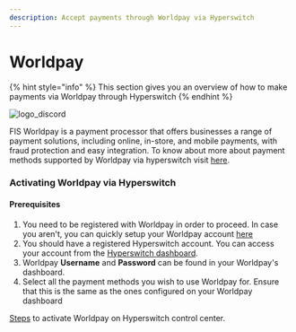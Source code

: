 ```yaml
---
description: Accept payments through Worldpay via Hyperswitch
---
```


# Worldpay

{% hint style="info" %}
This section gives you an overview of how to make payments via Worldpay through Hyperswitch
{% endhint %}

![logo\_discord](https://hyperswitch.io/icons/homePageIcons/logos/worldpayLogo.svg)

FIS Worldpay is a payment processor that offers businesses a range of payment solutions, including online, in-store, and mobile payments, with fraud protection and easy integration. To know about more about payment methods supported by Worldpay via hyperswitch visit [here](https://hyperswitch.io/pm-list).

### Activating Worldpay via Hyperswitch

#### Prerequisites

1. You need to be registered with Worldpay in order to proceed. In case you aren't, you can quickly setup your Worldpay account [here](https://online.worldpay.com/)
2. You should have a registered Hyperswitch account. You can access your account from the [Hyperswitch dashboard](https://app.hyperswitch.io/).
3. Worldpay **Username** and **Password** can be found in your Worldpay's dashboard.
4. Select all the payment methods you wish to use Worldpay for. Ensure that this is the same as the ones configured on your Worldpay dashboard

[Steps](https://app.gitbook.com/o/JKqEWJaaVJcFy28N5Z3d/s/kf7BGdsPkCw9nalhAIlE/\~/changes/388/hyperswitch-cloud/connectors/activate-connector-on-hyperswitch) to activate Worldpay on Hyperswitch control center.
